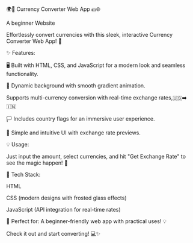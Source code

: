 🌍💱 Currency Converter Web App 💵🌐

A beginner Website

Effortlessly convert currencies with this sleek, interactive Currency Converter Web App! 🌟

✨ Features:

🖥️ Built with HTML, CSS, and JavaScript for a modern look and seamless functionality.

🌈 Dynamic background with smooth gradient animation.

Supports multi-currency conversion with real-time exchange rates,🇺🇸➡️🇮🇳

🏳️ Includes country flags for an immersive user experience.

🔄 Simple and intuitive UI with exchange rate previews.

💡 Usage:

Just input the amount, select currencies, and hit "Get Exchange Rate" to see the magic happen! 🎉

🚀 Tech Stack:

HTML

CSS (modern designs with frosted glass effects)

JavaScript (API integration for real-time rates)

🎨 Perfect for: A beginner-friendly web app with practical uses! 💡

Check it out and start converting! 💻✨


